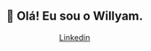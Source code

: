 <h2 align="center">👋 Olá! Eu sou o Willyam.</h2>
<p align="center">
  <a href="https://www.linkedin.com/in/willyam-gomes-645423315/">Linkedin</a>
</p>
